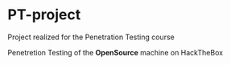 # PT-project
Project realized for the Penetration Testing course

Penetretion Testing of the **OpenSource** machine on HackTheBox

